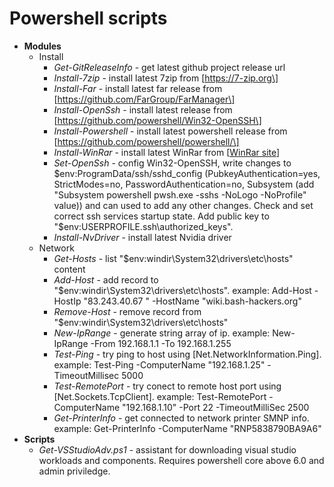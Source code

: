 # Powershell scripts

- **Modules**
  - Install
    - _Get-GitReleaseInfo_ - get latest github project release url
    - _Install-7zip_ - install latest 7zip from \[https://7-zip.org\]
    - _Install-Far_ - install latest far release from \[https://github.com/FarGroup/FarManager\]
    - _Install-OpenSsh_ - install latest release from \[https://github.com/powershell/Win32-OpenSSH\]
    - _Install-Powershell_ - install latest powershell release from \[https://github.com/powershell/powershell/\]
    - _Install-WinRar_ - install latest WinRar from \[[WinRar site](https://www.rarlab.com/download.htm)\]
    - _Set-OpenSsh_ - config Win32-OpenSSH,
      write changes to $env:ProgramData/ssh/sshd_config (PubkeyAuthentication=yes, StrictModes=no, PasswordAuthentication=no, Subsystem (add "Subsystem powershell pwsh.exe -sshs -NoLogo -NoProfile" value)) and can used to add any other changes. Check and set correct ssh services startup state. Add public key to "$env:USERPROFILE.ssh\\authorized_keys".
    - _Install-NvDriver_ - install latest Nvidia driver
  - Network
    - _Get-Hosts_ - list "$env:windir\\System32\\drivers\\etc\\hosts" content
    - _Add-Host_ - add record to "$env:windir\\System32\\drivers\\etc\\hosts".
      example: Add-Host -HostIp "83.243.40.67 " -HostName "wiki.bash-hackers.org"
    - _Remove-Host_ - remove record from "$env:windir\\System32\\drivers\\etc\\hosts"
    - _New-IpRange_ - generate string array of ip.
      example: New-IpRange -From 192.168.1.1 -To 192.168.1.255
    - _Test-Ping_ - try ping to host  using \[Net.NetworkInformation.Ping\].
      example:  Test-Ping -ComputerName "192.168.1.25" -TimeoutMillisec 5000
    - _Test-RemotePort_ - try conect to remote host port using \[Net.Sockets.TcpClient\].
      example: Test-RemotePort -ComputerName "192.168.1.10" -Port 22 -TimeoutMilliSec 2500
    - _Get-PrinterInfo_ - get connected to network printer SMNP info.
      example: Get-PrinterInfo -ComputerName "RNP5838790BA9A6"
- **Scripts**
  - _Get-VSStudioAdv.ps1_ - assistant for downloading visual studio workloads and components. Requires powershell core above 6.0 and admin priviledge.